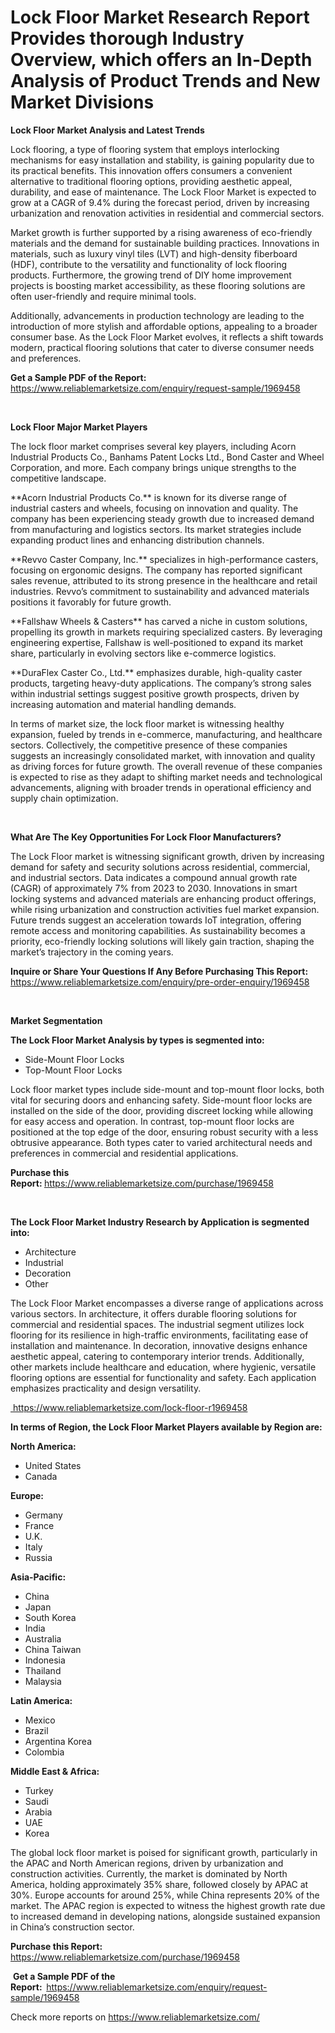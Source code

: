 <p><h1>Lock Floor Market Research Report Provides thorough Industry Overview, which offers an In-Depth Analysis of Product Trends and New Market Divisions</h1></p><p><strong>Lock Floor Market Analysis and Latest Trends</strong></p>
<p><p>Lock flooring, a type of flooring system that employs interlocking mechanisms for easy installation and stability, is gaining popularity due to its practical benefits. This innovation offers consumers a convenient alternative to traditional flooring options, providing aesthetic appeal, durability, and ease of maintenance. The Lock Floor Market is expected to grow at a CAGR of 9.4% during the forecast period, driven by increasing urbanization and renovation activities in residential and commercial sectors.</p><p>Market growth is further supported by a rising awareness of eco-friendly materials and the demand for sustainable building practices. Innovations in materials, such as luxury vinyl tiles (LVT) and high-density fiberboard (HDF), contribute to the versatility and functionality of lock flooring products. Furthermore, the growing trend of DIY home improvement projects is boosting market accessibility, as these flooring solutions are often user-friendly and require minimal tools.</p><p>Additionally, advancements in production technology are leading to the introduction of more stylish and affordable options, appealing to a broader consumer base. As the Lock Floor Market evolves, it reflects a shift towards modern, practical flooring solutions that cater to diverse consumer needs and preferences.</p></p>
<p><strong>Get a Sample PDF of the Report:&nbsp;</strong> <a href="https://www.reliablemarketsize.com/enquiry/request-sample/1969458?utm_campaign=1939&utm_medium=2&utm_source=Github&utm_content=ia&utm_term=08022025&utm_id=lock-floor">https://www.reliablemarketsize.com/enquiry/request-sample/1969458</a></p>
<p>&nbsp;</p>
<p><strong>Lock Floor Major Market Players</strong></p>
<p><p>The lock floor market comprises several key players, including Acorn Industrial Products Co., Banhams Patent Locks Ltd., Bond Caster and Wheel Corporation, and more. Each company brings unique strengths to the competitive landscape.</p><p>**Acorn Industrial Products Co.** is known for its diverse range of industrial casters and wheels, focusing on innovation and quality. The company has been experiencing steady growth due to increased demand from manufacturing and logistics sectors. Its market strategies include expanding product lines and enhancing distribution channels.</p><p>**Revvo Caster Company, Inc.** specializes in high-performance casters, focusing on ergonomic designs. The company has reported significant sales revenue, attributed to its strong presence in the healthcare and retail industries. Revvo’s commitment to sustainability and advanced materials positions it favorably for future growth.</p><p>**Fallshaw Wheels & Casters** has carved a niche in custom solutions, propelling its growth in markets requiring specialized casters. By leveraging engineering expertise, Fallshaw is well-positioned to expand its market share, particularly in evolving sectors like e-commerce logistics.</p><p>**DuraFlex Caster Co., Ltd.** emphasizes durable, high-quality caster products, targeting heavy-duty applications. The company’s strong sales within industrial settings suggest positive growth prospects, driven by increasing automation and material handling demands.</p><p>In terms of market size, the lock floor market is witnessing healthy expansion, fueled by trends in e-commerce, manufacturing, and healthcare sectors. Collectively, the competitive presence of these companies suggests an increasingly consolidated market, with innovation and quality as driving forces for future growth. The overall revenue of these companies is expected to rise as they adapt to shifting market needs and technological advancements, aligning with broader trends in operational efficiency and supply chain optimization.</p></p>
<p>&nbsp;</p>
<p><strong>What Are The Key Opportunities For Lock Floor Manufacturers?</strong></p>
<p><p>The Lock Floor market is witnessing significant growth, driven by increasing demand for safety and security solutions across residential, commercial, and industrial sectors. Data indicates a compound annual growth rate (CAGR) of approximately 7% from 2023 to 2030. Innovations in smart locking systems and advanced materials are enhancing product offerings, while rising urbanization and construction activities fuel market expansion. Future trends suggest an acceleration towards IoT integration, offering remote access and monitoring capabilities. As sustainability becomes a priority, eco-friendly locking solutions will likely gain traction, shaping the market’s trajectory in the coming years.</p></p>
<p><strong>Inquire or Share Your Questions If Any Before Purchasing This Report:</strong> <a href="https://www.reliablemarketsize.com/enquiry/pre-order-enquiry/1969458?utm_campaign=1939&utm_medium=2&utm_source=Github&utm_content=ia&utm_term=08022025&utm_id=lock-floor">https://www.reliablemarketsize.com/enquiry/pre-order-enquiry/1969458</a></p>
<p>&nbsp;</p>
<p><strong>Market Segmentation</strong></p>
<p><strong>The Lock Floor Market Analysis by types is segmented into:</strong></p>
<p><ul><li>Side-Mount Floor Locks</li><li>Top-Mount Floor Locks</li></ul></p>
<p><p>Lock floor market types include side-mount and top-mount floor locks, both vital for securing doors and enhancing safety. Side-mount floor locks are installed on the side of the door, providing discreet locking while allowing for easy access and operation. In contrast, top-mount floor locks are positioned at the top edge of the door, ensuring robust security with a less obtrusive appearance. Both types cater to varied architectural needs and preferences in commercial and residential applications.</p></p>
<p><strong>Purchase this Report:&nbsp;</strong><a href="https://www.reliablemarketsize.com/purchase/1969458?utm_campaign=1939&utm_medium=2&utm_source=Github&utm_content=ia&utm_term=08022025&utm_id=lock-floor">https://www.reliablemarketsize.com/purchase/1969458</a></p>
<p>&nbsp;</p>
<p><strong>The Lock Floor Market Industry Research by Application is segmented into:</strong></p>
<p><ul><li>Architecture</li><li>Industrial</li><li>Decoration</li><li>Other</li></ul></p>
<p><p>The Lock Floor Market encompasses a diverse range of applications across various sectors. In architecture, it offers durable flooring solutions for commercial and residential spaces. The industrial segment utilizes lock flooring for its resilience in high-traffic environments, facilitating ease of installation and maintenance. In decoration, innovative designs enhance aesthetic appeal, catering to contemporary interior trends. Additionally, other markets include healthcare and education, where hygienic, versatile flooring options are essential for functionality and safety. Each application emphasizes practicality and design versatility.</p></p>
<p><a href="https://www.reliablemarketsize.com/lock-floor-r1969458?utm_campaign=1939&utm_medium=2&utm_source=Github&utm_content=ia&utm_term=08022025&utm_id=lock-floor">&nbsp;https://www.reliablemarketsize.com/lock-floor-r1969458</a></p>
<p><strong>In terms of Region, the Lock Floor Market Players available by Region are:</strong></p>
<p>
    <p> <strong> North America: </strong>
        <ul>
            <li>United States</li>
            <li>Canada</li>
        </ul>
        </p> 
    <p> <strong> Europe: </strong>
        <ul>
            <li>Germany</li>
            <li>France</li>
            <li>U.K.</li>
            <li>Italy</li>
            <li>Russia</li>
        </ul>
        </p> 
    <p> <strong> Asia-Pacific: </strong>
        <ul>
            <li>China</li>
            <li>Japan</li>
            <li>South Korea</li>
            <li>India</li>
            <li>Australia</li>
            <li>China Taiwan</li>
            <li>Indonesia</li>
            <li>Thailand</li>
            <li>Malaysia</li>
        </ul>
        </p> 
    <p> <strong> Latin America: </strong>
        <ul>
            <li>Mexico</li>
            <li>Brazil</li>
            <li>Argentina Korea</li>
            <li>Colombia</li>
        </ul>
        </p> 
    <p> <strong> Middle East & Africa: </strong>
        <ul>
            <li>Turkey</li>
            <li>Saudi</li>
            <li>Arabia</li>
            <li>UAE</li>
            <li>Korea</li>
        </ul>
    </p>
    </p>
<p><p>The global lock floor market is poised for significant growth, particularly in the APAC and North American regions, driven by urbanization and construction activities. Currently, the market is dominated by North America, holding approximately 35% share, followed closely by APAC at 30%. Europe accounts for around 25%, while China represents 20% of the market. The APAC region is expected to witness the highest growth rate due to increased demand in developing nations, alongside sustained expansion in China’s construction sector.</p></p>
<p><strong>Purchase this Report: </strong><a href="https://www.reliablemarketsize.com/purchase/1969458?utm_campaign=1939&utm_medium=2&utm_source=Github&utm_content=ia&utm_term=08022025&utm_id=lock-floor">https://www.reliablemarketsize.com/purchase/1969458</a></p>
<p>&nbsp;<strong>Get a Sample PDF of the Report:&nbsp;&nbsp;</strong><a href="https://www.reliablemarketsize.com/enquiry/request-sample/1969458?utm_campaign=1939&utm_medium=2&utm_source=Github&utm_content=ia&utm_term=08022025&utm_id=lock-floor">https://www.reliablemarketsize.com/enquiry/request-sample/1969458</a></p>
<p><strong></strong></p>
<p>Check more reports on <a href="https://www.reliablemarketsize.com/?utm_campaign=1939&utm_medium=2&utm_source=Github&utm_content=ia&utm_term=08022025&utm_id=lock-floor">https://www.reliablemarketsize.com/</a></p>